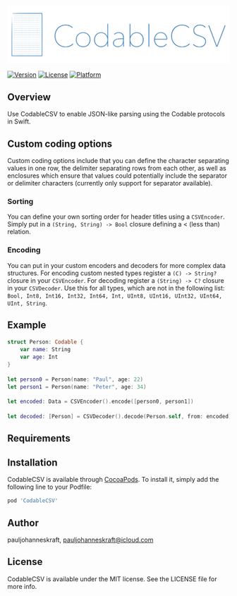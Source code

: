![](README_Assets/Logo.png)

[![Version](https://img.shields.io/cocoapods/v/CodableCSV.svg?style=flat)](https://cocoapods.org/pods/CodableCSV)
[![License](https://img.shields.io/cocoapods/l/CodableCSV.svg?style=flat)](https://cocoapods.org/pods/CodableCSV)
[![Platform](https://img.shields.io/cocoapods/p/CodableCSV.svg?style=flat)](https://cocoapods.org/pods/CodableCSV)

## Overview

Use CodableCSV to enable JSON-like parsing using the Codable protocols in Swift.

## Custom coding options

Custom coding options include that you can define the character separating values in one row, the delimiter separating rows from each other, as well as enclosures which ensure that values could potentially include the separator or delimiter characters (currently only support for separator available).

### Sorting

You can define your own sorting order for header titles using a `CSVEncoder`. Simply put in a `(String, String) -> Bool` closure defining a < (less than) relation.

### Encoding

You can put in your custom encoders and decoders for more complex data structures. For encoding custom nested types register a `(C) -> String?` closure in your `CSVEncoder`. For decoding register a `(String) -> C?` closure in your `CSVDecoder`. Use this for all types, which are not in the following list: `Bool, Int8, Int16, Int32, Int64, Int, UInt8, UInt16, UInt32, UInt64, UInt, String`.

## Example

```swift
struct Person: Codable {
    var name: String
    var age: Int
}

let person0 = Person(name: "Paul", age: 22)
let person1 = Person(name: "Peter", age: 34)

let encoded: Data = CSVEncoder().encode([person0, person1])

let decoded: [Person] = CSVDecoder().decode(Person.self, from: encoded)
```

## Requirements

## Installation

CodableCSV is available through [CocoaPods](https://cocoapods.org). To install
it, simply add the following line to your Podfile:

```ruby
pod 'CodableCSV'
```

## Author

pauljohanneskraft, pauljohanneskraft@icloud.com

## License

CodableCSV is available under the MIT license. See the LICENSE file for more info.
